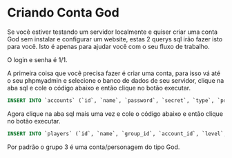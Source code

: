 # Criando Conta God

Se você estiver testando um servidor localmente e quiser criar uma conta God sem instalar e configurar um website, estas 2 querys sql irão fazer isto para você. Isto é apenas para ajudar você com o seu fluxo de trabalho.

O login e senha é 1/1.

A primeira coisa que você precisa fazer é criar uma conta, para isso vá até o seu phpmyadmin e selecione o banco de dados de seu servidor, clique na aba sql e cole o código abaixo e então clique no botão executar.

```sql
INSERT INTO `accounts` (`id`, `name`, `password`, `secret`, `type`, `premdays`, `lastday`, `email`, `creation`) VALUES ('1', '1', '356a192b7913b04c54574d18c28d46e6395428ab', NULL, '3', '365', '0', '', '0');
```

Agora clique na aba sql mais uma vez e cole o código abaixo e então clique no botão executar.

```sql
INSERT INTO `players` (`id`, `name`, `group_id`, `account_id`, `level`, `vocation`, `health`, `healthmax`, `experience`, `lookbody`, `lookfeet`, `lookhead`, `looklegs`, `looktype`, `lookaddons`, `maglevel`, `mana`, `manamax`, `manaspent`, `soul`, `town_id`, `posx`, `posy`, `posz`, `conditions`, `cap`, `sex`, `lastlogin`, `lastip`, `save`, `skull`, `skulltime`, `lastlogout`, `blessings`, `onlinetime`, `deletion`, `balance`, `offlinetraining_time`, `offlinetraining_skill`, `stamina`, `skill_fist`, `skill_fist_tries`, `skill_club`, `skill_club_tries`, `skill_sword`, `skill_sword_tries`, `skill_axe`, `skill_axe_tries`, `skill_dist`, `skill_dist_tries`, `skill_shielding`, `skill_shielding_tries`, `skill_fishing`, `skill_fishing_tries`) VALUES ('1', 'God', '3', '1', '1', '0', '150', '150', '0', '0', '0', '0', '0', '136', '0', '0', '0', '0', '0', '0', '1', '0', '0', '0', 0x0, '40000', '1', '0', '0', '1', '0', '0', '0', '0', '0', '0', '0', '43200', '-1', '2520', '10', '0', '10', '0', '10', '0', '10', '0', '10', '0', '10', '0', '10', '0');
```

Por padrão o grupo 3 é uma conta/personagem do tipo God.